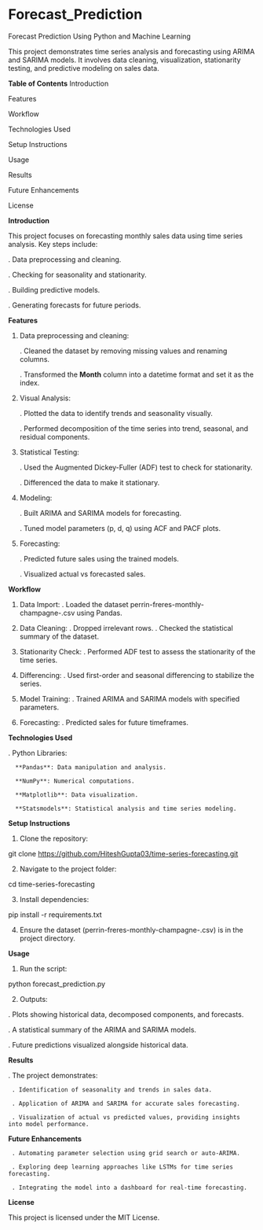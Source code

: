 # Forecast_Prediction
Forecast Prediction Using Python and Machine Learning

This project demonstrates time series analysis and forecasting using ARIMA and SARIMA models. 
It involves data cleaning, visualization, stationarity testing, and predictive modeling on sales data.

**Table of Contents**
Introduction

Features

Workflow

Technologies Used

Setup Instructions

Usage

Results

Future Enhancements

License

**Introduction**

This project focuses on forecasting monthly sales data using time series analysis. Key steps include:

.  Data preprocessing and cleaning.

.  Checking for seasonality and stationarity.

.  Building predictive models.

.  Generating forecasts for future periods.


**Features**

1.  Data preprocessing and cleaning:
   
      .   Cleaned the dataset by removing missing values and renaming columns.
    
      .  Transformed the **Month** column into a datetime format and set it as the index.

2.  Visual Analysis:
   
     .  Plotted the data to identify trends and seasonality visually.
    
     . Performed decomposition of the time series into trend, seasonal, and residual components.

3.  Statistical Testing:
   
     .  Used the Augmented Dickey-Fuller (ADF) test to check for stationarity.
    
     . Differenced the data to make it stationary.
    
4.  Modeling:
   
     .  Built ARIMA and SARIMA models for forecasting.
    
     .  Tuned model parameters (p, d, q) using ACF and PACF plots.
    
5.  Forecasting:

     .  Predicted future sales using the trained models.
    
     .  Visualized actual vs forecasted sales.



**Workflow**

1.  Data Import:
     . Loaded the dataset perrin-freres-monthly-champagne-.csv using Pandas.

2.  Data Cleaning:
     . Dropped irrelevant rows.
     . Checked the statistical summary of the dataset.

3.  Stationarity Check:
     . Performed ADF test to assess the stationarity of the time series.

4.  Differencing:
     . Used first-order and seasonal differencing to stabilize the series.

5.  Model Training:
     . Trained ARIMA and SARIMA models with specified parameters.

6.  Forecasting:
     . Predicted sales for future timeframes.

**Technologies Used**

  .  Python Libraries:
  
      **Pandas**: Data manipulation and analysis.
      
      **NumPy**: Numerical computations.
      
      **Matplotlib**: Data visualization.
      
      **Statsmodels**: Statistical analysis and time series modeling.


**Setup Instructions**
1.  Clone the repository:
   
   git clone https://github.com/HiteshGupta03/time-series-forecasting.git

2.  Navigate to the project folder:
   
   cd time-series-forecasting

3.  Install dependencies:
   
   pip install -r requirements.txt

4. Ensure the dataset (perrin-freres-monthly-champagne-.csv) is in the project directory.

**Usage**

1.  Run the script:
   
   python forecast_prediction.py

2.  Outputs:
   
   . Plots showing historical data, decomposed components, and forecasts.
   
   . A statistical summary of the ARIMA and SARIMA models.
   
   . Future predictions visualized alongside historical data.


**Results**

  .  The project demonstrates:

     . Identification of seasonality and trends in sales data.
     
     . Application of ARIMA and SARIMA for accurate sales forecasting.
     
     . Visualization of actual vs predicted values, providing insights into model performance.

**Future Enhancements**

     . Automating parameter selection using grid search or auto-ARIMA.
     
     . Exploring deep learning approaches like LSTMs for time series forecasting.
     
     . Integrating the model into a dashboard for real-time forecasting.



**License**

This project is licensed under the MIT License.




